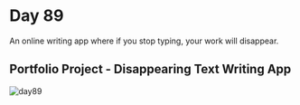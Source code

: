 # Day 89
An online writing app where if you stop typing, your work will disappear.
## Portfolio Project - Disappearing Text Writing App
![day89](https://github.com/diorithaliti/Python/assets/74361197/495652eb-e749-4184-b6e3-bc18283c8bcc)
